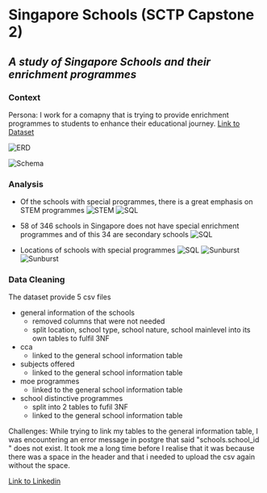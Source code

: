 # Singapore Schools (SCTP Capstone 2)
## _A study of Singapore Schools and their enrichment programmes_

### Context 
Persona: I work for a comapny that is trying to provide enrichment programmes to students to enhance their educational journey. 
[Link to Dataset](https://www.kaggle.com/datasets/subhamjain/schools-information-directory-singapore)

![ERD](https://i.gyazo.com/00f941ff88a503e84e1a81afa34013db.png)

![Schema](https://i.gyazo.com/da96684bdef45060a49c544996449a02.png)

### Analysis 
- Of the schools with special programmes, there is a great emphasis on STEM programmes
![STEM](https://i.gyazo.com/e99087c1e52504509d39fffd22ae8468.png)
![SQL](https://i.gyazo.com/9c65af7e3d931bd2c9c007363d6af4c7.png)

- 58 of 346 schools in Singapore does not have special enrichment programmes and of this 34 are secondary schools 
![SQL](https://i.gyazo.com/4f4eaf527935152ad0c2731a165cb7d5.png)

- Locations of schools with special programmes 
![SQL](https://i.gyazo.com/ff45cc20e11ddbba2dbc622908e597ad.png)
![Sunburst](https://i.gyazo.com/79430b7b6816bae26a4906665296c84f.png)
![Sunburst](https://i.gyazo.com/e19371cbafc584f46ca349f7e1b6a725.png)

### Data Cleaning 
The dataset provide 5 csv files 
- general information of the schools
    - removed columns that were not needed
    - split location, school type, school nature, school mainlevel into its own tables to fulfil 3NF
- cca
    - linked to the general school information table 
- subjects offered
    - linked to the general school information table     
- moe programmes
    - linked to the general school information table   
- school distinctive programmes
    -  split into 2 tables to fufil 3NF
    -  linked to the general school information table   

Challenges: 
While trying to link my tables to the general information table, I was encountering an error message in postgre that said "schools.school_id " does not exist. It took me a long time before I realise that it was because there was a space in the header and that i needed to upload the csv again without the space. 

[Link to Linkedin](https://www.linkedin.com/in/esther-ng-22882772)
